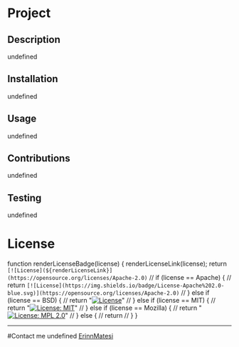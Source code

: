 # Project

  ## Description
  undefined
  
  ## Installation
  undefined
  
  ## Usage
  undefined
  
  ## Contributions
  undefined
  
  ## Testing
  undefined
  
  # License
  function renderLicenseBadge(license) {
  renderLicenseLink(license);
  return `[![License](${renderLicenseLink}](https://opensource.org/licenses/Apache-2.0)`
  // if (license == Apache) {
  //   return `[![License](https://img.shields.io/badge/License-Apache%202.0-blue.svg)](https://opensource.org/licenses/Apache-2.0)`
  // } else if (license == BSD) {
  //   return "[![License](https://img.shields.io/badge/License-BSD%203--Clause-blue.svg)](https://opensource.org/licenses/BSD-3-Clause)"
  // } else if (license == MIT) {
  //   return "[![License: MIT](https://img.shields.io/badge/License-MIT-yellow.svg)](https://opensource.org/licenses/MIT)"
  // } else if (license == Mozilla) {
  //   return "[![License: MPL 2.0](https://img.shields.io/badge/License-MPL%202.0-brightgreen.svg)](https://opensource.org/licenses/MPL-2.0)"
  // } else {
  //   return
  // }
}
  
  ---
  #Contact me
  undefined
  [ErinnMatesi](https://github.com/ErinnMatesi)
